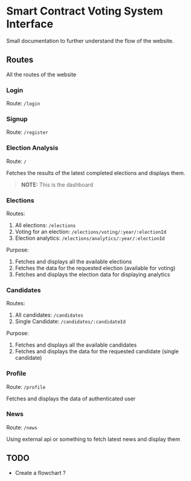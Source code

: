# Smart Contract Voting System Interface

Small documentation to further understand the flow of the website.

## Routes

All the routes of the website

### Login

Route: `/login`

### Signup

Route: `/register`

### Election Analysis

Route:  `/`

Fetches the results of the latest completed elections and displays them.

> **NOTE:** This is the dashboard  

### Elections

Routes:

 1. All elections: `/elections`
 2. Voting for an election:  `/elections/voting/:year/:electionId`
 3. Election analytics: `/elections/analytics/:year/:electionId`

Purpose:

 1. Fetches and displays all the available elections
 2. Fetches the data for the  requested election (available for voting)
 3. Fetches and displays the election data for displaying analytics

### Candidates

Routes:

 1. All candidates: `/candidates`
 2. Single Candidate:  `/candidates/:candidateId`

Purpose:

 1. Fetches and displays all the available candidates
 2. Fetches and displays the data for the requested candidate (single candidate)

### Profile

Route: `/profile`

Fetches and displays the data of authenticated user

### News

Route: `/news`

Using external api or something to fetch latest news and display them

## TODO

- Create a flowchart ?

